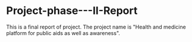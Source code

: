 # Project-phase---II-Report
This is a final report of project. The project name is "Health and medicine platform for public aids as well as awareness".
